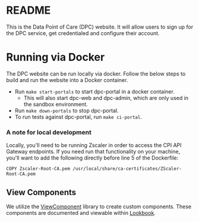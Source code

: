 # README

This is the Data Point of Care (DPC) website. It will allow users to sign up for the DPC service, get credentialed and configure their account.

# Running via Docker

The DPC website can be run locally via docker. Follow the below steps to build and run the website into a Docker container.

-   Run `make start-portals` to start dpc-portal in a docker container.
    -   This will also start dpc-web and dpc-admin, which are only used in the sandbox environment.
-   Run `make down-portals` to stop dpc-portal.
-   To run tests against dpc-portal, run `make ci-portal`.

### A note for local development

Locally, you'll need to be running Zscaler in order to access the CPI API Gateway endpoints. If you need run that functionality on your machine, you'll want to add the following directly before line 5 of the Dockerfile:

`COPY Zscaler-Root-CA.pem /usr/local/share/ca-certificates/ZScaler-Root-CA.pem`

## View Components

We utilize the [ViewComponent](https://viewcomponent.org/) library to create custom components. These components are documented and viewable within [Lookbook](http://localhost:3100/portal/lookbook).
